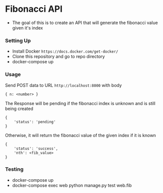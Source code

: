 # Fibonacci API
- The goal of this is to create an API that will generate the fibonacci value given it's index

### Setting Up
- Install Docker `https://docs.docker.com/get-docker/`
- Clone this repository and go to repo directory
- docker-compose up


### Usage
Send POST data to URL `http://localhost:8000` with body 
```
{ n: <number> }
```
The Response will be pending if the fibonacci index is unknown and is still being created
```
{
    'status': 'pending'
}
```
Otherwise, it will return the fibonacci value of the given index if it is known
```
{
    'status': 'success',
    'nth': <fib_value>
}
```




### Testing
- docker-compose up
- docker-compose exec web python manage.py test web.fib